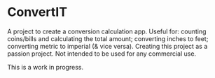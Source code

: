 # ConvertIT
A project to create a conversion calculation app. Useful for: counting coins/bills and calculating the total amount; converting inches to feet; converting metric to imperial (&amp; vice versa).
Creating this project as a passion project. Not intended to be used for any commercial use.

This is a work in progress.
